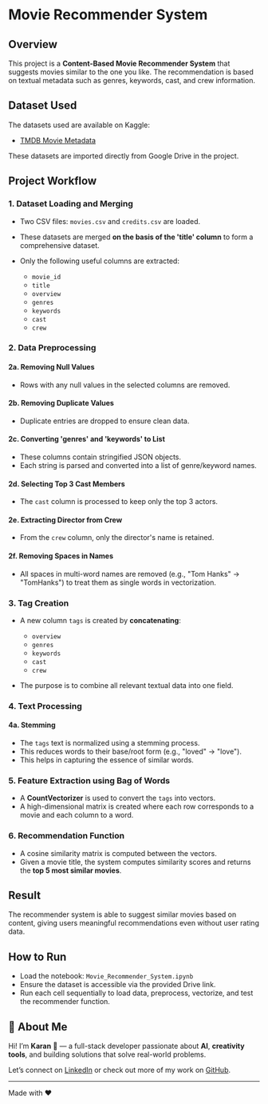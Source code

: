 # Movie Recommender System

## Overview

This project is a **Content-Based Movie Recommender System** that suggests movies similar to the one you like. The recommendation is based on textual metadata such as genres, keywords, cast, and crew information.

## Dataset Used

The datasets used are available on Kaggle:

* [TMDB Movie Metadata](https://www.kaggle.com/datasets/tmdb/tmdb-movie-metadata)

These datasets are imported directly from Google Drive in the project.

## Project Workflow

### 1. Dataset Loading and Merging

* Two CSV files: `movies.csv` and `credits.csv` are loaded.
* These datasets are merged **on the basis of the 'title' column** to form a comprehensive dataset.
* Only the following useful columns are extracted:

  * `movie_id`
  * `title`
  * `overview`
  * `genres`
  * `keywords`
  * `cast`
  * `crew`

### 2. Data Preprocessing

#### 2a. Removing Null Values

* Rows with any null values in the selected columns are removed.

#### 2b. Removing Duplicate Values

* Duplicate entries are dropped to ensure clean data.

#### 2c. Converting 'genres' and 'keywords' to List

* These columns contain stringified JSON objects.
* Each string is parsed and converted into a list of genre/keyword names.

#### 2d. Selecting Top 3 Cast Members

* The `cast` column is processed to keep only the top 3 actors.

#### 2e. Extracting Director from Crew

* From the `crew` column, only the director's name is retained.

#### 2f. Removing Spaces in Names

* All spaces in multi-word names are removed (e.g., "Tom Hanks" -> "TomHanks") to treat them as single words in vectorization.

### 3. Tag Creation

* A new column `tags` is created by **concatenating**:

  * `overview`
  * `genres`
  * `keywords`
  * `cast`
  * `crew`
* The purpose is to combine all relevant textual data into one field.

### 4. Text Processing

#### 4a. Stemming

* The `tags` text is normalized using a stemming process.
* This reduces words to their base/root form (e.g., "loved" -> "love").
* This helps in capturing the essence of similar words.

### 5. Feature Extraction using Bag of Words

* A **CountVectorizer** is used to convert the `tags` into vectors.
* A high-dimensional matrix is created where each row corresponds to a movie and each column to a word.

### 6. Recommendation Function

* A cosine similarity matrix is computed between the vectors.
* Given a movie title, the system computes similarity scores and returns the **top 5 most similar movies**.

## Result

The recommender system is able to suggest similar movies based on content, giving users meaningful recommendations even without user rating data.

## How to Run

* Load the notebook: `Movie_Recommender_System.ipynb`
* Ensure the dataset is accessible via the provided Drive link.
* Run each cell sequentially to load data, preprocess, vectorize, and test the recommender function.

## 🙋 About Me

Hi! I’m **Karan** 👋 — a full-stack developer passionate about **AI**, **creativity tools**, and building solutions that solve real-world problems.

Let’s connect on [LinkedIn](https://www.linkedin.com/in/karanops93) or check out more of my work on [GitHub](https://github.com/KaranOps).

---

Made with ❤️

